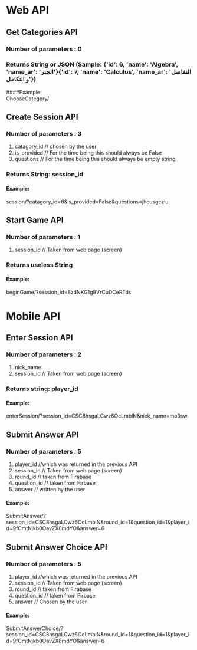 # Web API
## Get Categories API
### Number of parameters : 0

### Returns String or JSON (Sample: {'id': 6, 'name': 'Algebra', 'name_ar': 'الجبر'}{'id': 7, 'name': 'Calculus', 'name_ar': 'التفاضل و التكامل'})
####Example: <br/>
ChooseCategory/
## Create Session API
### Number of parameters : 3 
1. catagory_id // chosen by the user 
2. is_provided // For the time being this should always be False
3. questions // For the time being this should always be empty string

### Returns String: session_id
#### Example: <br/>
session/?catagory_id=6&is_provided=False&questions=jhcusgcziu

## Start Game API
### Number of parameters : 1
1. session_id // Taken from web page (screen)

### Returns useless String
#### Example: <br/>
beginGame/?session_id=8zdNKG1g8VrCuDCeRTds

# Mobile API
## Enter Session API <br/> 
### Number of parameters : 2 <br/> 
1. nick_name
2. session_id // Taken from web page (screen) 

### Returns string: player_id

#### Example: <br/>
 enterSession/?session_id=CSC8hsgaLCwz6OcLmblN&nick_name=mo3sw



## Submit Answer API <br/> 
### Number of parameters : 5 <br/> 

1. player_id //which was returned in the previous API
2. session_id // Taken from web page (screen)
3. round_id  // taken from Firabase 
4. question_id // taken from Firbase 
5. answer // written by the user 

#### Example:<br/>
SubmitAnswer/?session_id=CSC8hsgaLCwz6OcLmblN&round_id=1&question_id=1&player_id=9fCmtNjkb0OavZX8mdYO&answer=6




## Submit Answer Choice API <br/> 
### Number of parameters : 5 <br/> 
1. player_id //which was returned in the previous API
2. session_id // Taken from web page (screen)
3. round_id  // taken from Firabase 
4. question_id // taken from Firbase 
5. answer // Chosen by the user 


#### Example:<br/>
SubmitAnswerChoice/?session_id=CSC8hsgaLCwz6OcLmblN&round_id=1&question_id=1&player_id=9fCmtNjkb0OavZX8mdYO&answer=6

